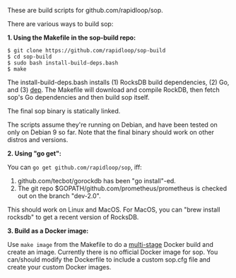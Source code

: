 These are build scripts for github.com/rapidloop/sop.

There are various ways to build sop:

**1. Using the Makefile in the sop-build repo:**

```
$ git clone https://github.com/rapidloop/sop-build
$ cd sop-build
$ sudo bash install-build-deps.bash
$ make
```

The install-build-deps.bash installs (1) RocksDB build dependencies,
(2) Go, and (3) [dep](https://github.com/golang/dep). The Makefile will
download and compile RockDB, then fetch sop's Go dependencies and then build
sop itself.

The final sop binary is statically linked.

The scripts assume they're running on Debian, and have been tested on
only on Debian 9 so far. Note that the final binary should work on other
distros and versions.

**2. Using "go get":**

You can `go get github.com/rapidloop/sop`, iff:

1. github.com/tecbot/gorockdb has been "go install"-ed.
2. The git repo $GOPATH/github.com/prometheus/prometheus is checked out on
   the branch "dev-2.0".

This should work on Linux and MacOS. For MacOS, you can "brew install rocksdb"
to get a recent version of RocksDB.

**3. Build as a Docker image:**

Use `make image` from the Makefile to do a
[multi-stage](https://docs.docker.com/engine/userguide/eng-image/multistage-build/)
Docker build and create an image. Currently there is no official Docker image
for sop. You can/should modify the Dockerfile to include a custom sop.cfg file
and create your custom Docker images.

